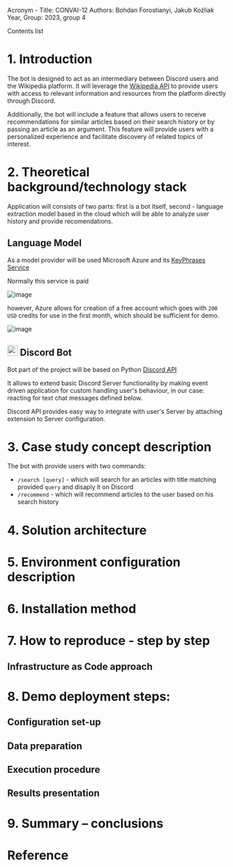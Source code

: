 Acronym - Title: CONVAI-12
Authors: Bohdan Forostianyi, Jakub Koźliak
Year, Group: 2023, group 4


Contents list

# 1. Introduction

The bot is designed to act as an intermediary between Discord users and the Wikipedia platform. It will leverage the [Wikipedia API](https://en.wikipedia.org/w/api.php?action=help&modules=query) to provide users with access to relevant information and resources from the platform directly through Discord.

Additionally, the bot will include a feature that allows users to receive recommendations for similar articles based on their search history or by passing an article as an argument. This feature will provide users with a personalized experience and facilitate discovery of related topics of interest.


# 2. Theoretical background/technology stack

Application will consists of two parts: first is a bot itself, second - language extraction model based in the cloud which will be able to analyze user history and provide recomendations.

## Language Model

As a model provider will be used Microsoft Azure and its [KeyPhrases Service](https://learn.microsoft.com/en-us/connectors/cognitiveservicestextanalytics/?context=%2Fazure%2Fcognitive-services%2Flanguage-service%2Fcontext%2Fcontext&fbclid=IwAR3jIeFY1hPbyTBLq55i17pqwRCWCPj4OO-mncsk-T7_4oPZ_WBOLEJQaBk#async-keyphrases-(2022-05-01))

Normally this service is paid

![image](https://user-images.githubusercontent.com/21079319/228912379-64e183f8-43bc-46ba-a30d-53a5b5334614.png)

however, Azure allows for creation of a free account which goes with `200 USD` credits for use in the first month, which should be sufficient for demo.

![image](https://user-images.githubusercontent.com/21079319/228914251-d13bb603-6a61-4e3a-989f-ea721ccc6184.png)

##  <img src="https://theme.zdassets.com/theme_assets/678183/84b82d07b293907113d9d4dafd29bfa170bbf9b6.ico" width="24"> Discord Bot 

Bot part of the project will be based on Python [Discord API](https://discord.com/developers/docs/intro)

It allows to extend basic Discord Server functionality by making event driven application for custom handling user's behaviour, 
in our case: reacting for text chat messages defined below.

Discord API provides easy way to integrate with user's Server by attaching extension to Server configuration.

# 3. Case study concept description


The bot with provide users with two commands:

 - `/search [query]` - which will search for an articles with title matching provided `query` and disaply it on Discord
 - `/recommend` - which will recommend articles to the user based on his search history

 

# 4. Solution architecture
# 5. Environment configuration description
# 6. Installation method
# 7. How to reproduce - step by step
## Infrastructure as Code approach
# 8. Demo deployment steps:
## Configuration set-up
## Data preparation
## Execution procedure
## Results presentation
# 9. Summary – conclusions
# Reference




